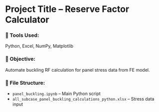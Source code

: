 # Project Title – Reserve Factor Calculator

### 🔧 Tools Used:
Python, Excel, NumPy, Matplotlib

### 🎯 Objective:
Automate buckling RF calculation for panel stress data from FE model.

### 📂 File Structure:
- `panel_buckling.ipynb` – Main Python script
- `all_subcase_panel_buckling_calculations_python.xlsx` – Stress data input


